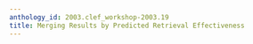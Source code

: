 ```yaml
---
anthology_id: 2003.clef_workshop-2003.19
title: Merging Results by Predicted Retrieval Effectiveness
---
```


